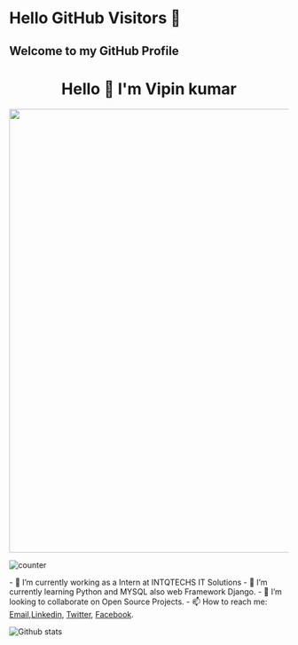 # Hello GitHub Visitors 👋
## Welcome to my GitHub Profile	
<h1 align = "center"> Hello 👋 I'm Vipin kumar </h1>	
 <img src="https://media2.giphy.com/media/2wh5K6dS9glKGCKVbK/giphy.gif?cid=ecf05e47kcvlt9zkl30zlc81dha8sqg4b0m94qmrb19fasez&rid=giphy.gif&ct=g"  width="800"  align = 'center'>	 

![counter](https://ene5zij9lnt6y1s.m.pipedream.net)

 <p align="center"> </p>	 
- 🔭 I’m currently working as a Intern at INTQTECHS IT Solutions 
- 🌱 I’m currently learning Python and MYSQL	also web Framework Django.
- 👯 I’m looking to collaborate on Open Source Projects.
- 📫 How to reach me: <a href="https://mail.google.com/mail/u/0/?fs=1&tf=cm&source=mailto&to=vipinthakur3881@gmail.com">Email</a>,<a href="https://www.linkedin.com/feed/">Linkedin</a>, <a href="https://twitter.com/home?lang=en">Twitter</a>, <a href="https://www.facebook.com/vipinthakur07771">Facebook</a>.



![Github stats](https://github-readme-stats.vercel.app/api?username=Vipinkumar71)



